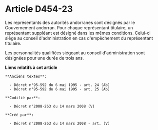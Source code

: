 # Article D454-23

Les représentants des autorités andorranes sont désignés par le Gouvernement andorran. Pour chaque représentant titulaire, un
représentant suppléant est désigné dans les mêmes conditions. Celui-ci siège au conseil d'administration en cas d'empêchement
du représentant titulaire.

Les personnalités qualifiées siégeant au conseil d'administration sont désignées pour une durée de trois ans.

**Liens relatifs à cet article**

	**Anciens textes**:

	  - Décret n°95-592 du 6 mai 1995 - art. 24 (Ab)
	  - Décret n°95-592 du 6 mai 1995 - art. 25 (Ab)

	**Codifié par**:

	  - Décret n°2008-263 du 14 mars 2008 (V)

	**Créé par**:

	  - Décret n°2008-263 du 14 mars 2008 - art. (V)
